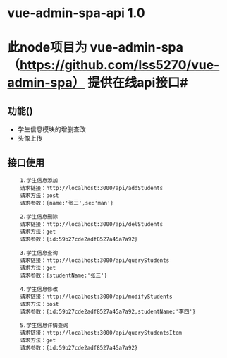 # vue-admin-spa-api 1.0

# 此node项目为 vue-admin-spa （https://github.com/lss5270/vue-admin-spa） 提供在线api接口#

## 功能()
- 学生信息模块的增删查改
- 头像上传

## 接口使用
```
    1.学生信息添加
    请求链接：http://localhost:3000/api/addStudents
    请求方法：post
    请求参数：{name:'张三',se:'man'}
    
    2.学生信息删除
    请求链接：http://localhost:3000/api/delStudents
    请求方法：get
    请求参数：{id:59b27cde2adf8527a45a7a92}
    
    3.学生信息查询
    请求链接：http://localhost:3000/api/queryStudents
    请求方法：get
    请求参数：{studentName:'张三'}
    
    4.学生信息修改
    请求链接：http://localhost:3000/api/modifyStudents
    请求方法：post
    请求参数：{id:59b27cde2adf8527a45a7a92,studentName:'李四'}
    
    5.学生信息详情查询
    请求链接：http://localhost:3000/api/queryStudentsItem
    请求方法：get
    请求参数：{id:59b27cde2adf8527a45a7a92}
```
